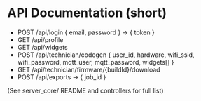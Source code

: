 # API Documentation (short)

- POST /api/login { email, password } -> { token }
- GET  /api/profile
- GET  /api/widgets
- POST /api/technician/codegen { user_id, hardware, wifi_ssid, wifi_password, mqtt_user, mqtt_password, widgets[] }
- GET  /api/technician/firmware/{buildId}/download
- POST /api/exports -> { job_id }

(See server_core/ README and controllers for full list)
